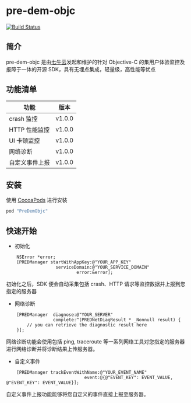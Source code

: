 # pre-dem-objc

[![Build Status](https://travis-ci.org/pre-dem/pre-dem-objc.svg?branch=master)](https://travis-ci.org/pre-dem/pre-dem-objc)

## 简介

pre-dem-objc 是由[七牛云](https://www.qiniu.com)发起和维护的针对 Objective-C 的集用户体验监控及报障于一体的开源 SDK，具有无埋点集成，轻量级，高性能等优点

## 功能清单

| 功能 | 版本 |
| - | - |
| crash 监控 | v1.0.0 |
| HTTP 性能监控 | v1.0.0 |
| UI 卡顿监控 | v1.0.0 |
| 网络诊断 | v1.0.0 |
| 自定义事件上报 | v1.0.0 |

## 安装

使用 [CocoaPods](https://cocoapods.org) 进行安装

```ruby
pod "PreDemObjc"
```

## 快速开始

- 初始化

``` objc
    NSError *error;
    [PREDManager startWithAppKey:@"YOUR_APP_KEY"
                   serviceDomain:@"YOUR_SERVICE_DOMAIN"
                           error:&error];
```

初始化之后，SDK 便会自动采集包括 crash、HTTP 请求等监控数据并上报到您指定的服务器

- 网络诊断

``` objc
    [PREDManager  diagnose:@"YOUR_SERVER" 
                  complete:^(PREDNetDiagResult * _Nonnull result) {
        // you can retrieve the diagnostic result here
    }];
```

网络诊断功能会使用包括 ping, traceroute 等一系列网络工具对您指定的服务器进行网络诊断并将诊断结果上传服务器。

- 自定义事件

``` objc
    [PREDManager trackEventWithName:@"YOUR_EVENT_NAME" 
                              event:@{@"EVENT_KEY": EVENT_VALUE, @"EVENT_KEY": EVENT_VALUE}];
```

自定义事件上报功能能够将您自定义的事件直接上报至服务器。
